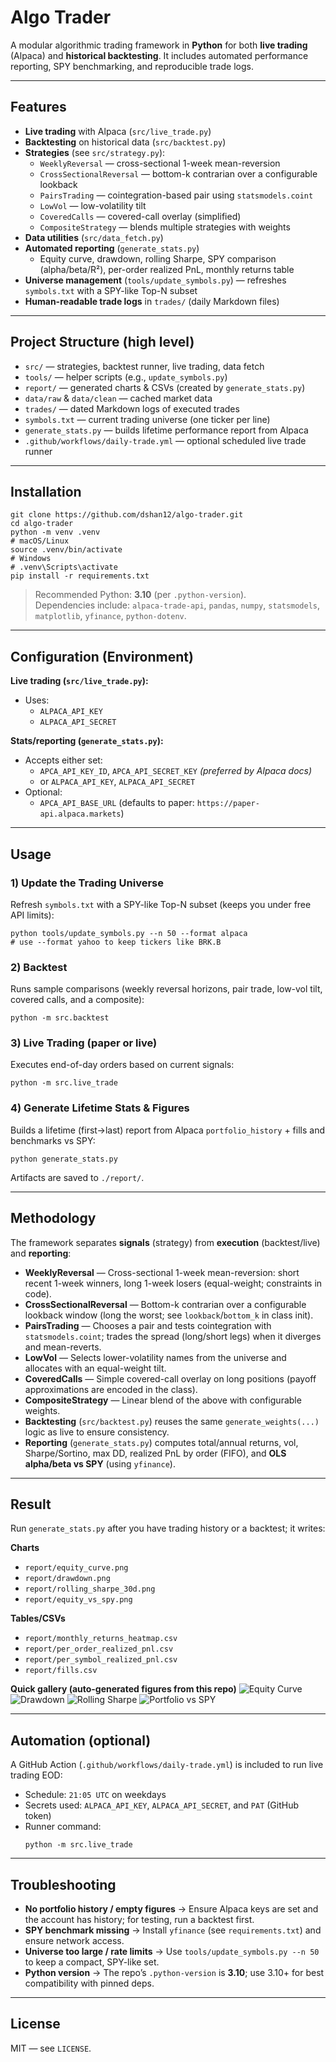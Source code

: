 # Algo Trader

A modular algorithmic trading framework in **Python** for both **live trading** (Alpaca) and **historical backtesting**. It includes automated performance reporting, SPY benchmarking, and reproducible trade logs.

---

## Features
- **Live trading** with Alpaca (`src/live_trade.py`)
- **Backtesting** on historical data (`src/backtest.py`)
- **Strategies** (see `src/strategy.py`):
  - `WeeklyReversal` — cross-sectional 1-week mean-reversion
  - `CrossSectionalReversal` — bottom-k contrarian over a configurable lookback
  - `PairsTrading` — cointegration-based pair using `statsmodels.coint`
  - `LowVol` — low-volatility tilt
  - `CoveredCalls` — covered-call overlay (simplified)
  - `CompositeStrategy` — blends multiple strategies with weights
- **Data utilities** (`src/data_fetch.py`)
- **Automated reporting** (`generate_stats.py`)
  - Equity curve, drawdown, rolling Sharpe, SPY comparison (alpha/beta/R²), per-order realized PnL, monthly returns table
- **Universe management** (`tools/update_symbols.py`) — refreshes `symbols.txt` with a SPY-like Top-N subset
- **Human-readable trade logs** in `trades/` (daily Markdown files)

---

## Project Structure (high level)
- `src/` — strategies, backtest runner, live trading, data fetch
- `tools/` — helper scripts (e.g., `update_symbols.py`)
- `report/` — generated charts & CSVs (created by `generate_stats.py`)
- `data/raw` & `data/clean` — cached market data
- `trades/` — dated Markdown logs of executed trades
- `symbols.txt` — current trading universe (one ticker per line)
- `generate_stats.py` — builds lifetime performance report from Alpaca
- `.github/workflows/daily-trade.yml` — optional scheduled live trade runner

---

## Installation
```
git clone https://github.com/dshan12/algo-trader.git
cd algo-trader
python -m venv .venv
# macOS/Linux
source .venv/bin/activate
# Windows
# .venv\Scripts\activate
pip install -r requirements.txt
```

> Recommended Python: **3.10** (per `.python-version`).  
> Dependencies include: `alpaca-trade-api`, `pandas`, `numpy`, `statsmodels`, `matplotlib`, `yfinance`, `python-dotenv`.

---

## Configuration (Environment)

**Live trading (`src/live_trade.py`):**
- Uses:
  - `ALPACA_API_KEY`
  - `ALPACA_API_SECRET`

**Stats/reporting (`generate_stats.py`):**
- Accepts either set:
  - `APCA_API_KEY_ID`, `APCA_API_SECRET_KEY` *(preferred by Alpaca docs)*  
  - or `ALPACA_API_KEY`, `ALPACA_API_SECRET`
- Optional:
  - `APCA_API_BASE_URL` (defaults to paper: `https://paper-api.alpaca.markets`)

---

## Usage

### 1) Update the Trading Universe
Refresh `symbols.txt` with a SPY-like Top-N subset (keeps you under free API limits):
```
python tools/update_symbols.py --n 50 --format alpaca
# use --format yahoo to keep tickers like BRK.B
```

### 2) Backtest
Runs sample comparisons (weekly reversal horizons, pair trade, low-vol tilt, covered calls, and a composite):
```
python -m src.backtest
```

### 3) Live Trading (paper or live)
Executes end-of-day orders based on current signals:
```
python -m src.live_trade
```

### 4) Generate Lifetime Stats & Figures
Builds a lifetime (first→last) report from Alpaca `portfolio_history` + fills and benchmarks vs SPY:
```
python generate_stats.py
```
Artifacts are saved to `./report/`.

---

## Methodology

The framework separates **signals** (strategy) from **execution** (backtest/live) and **reporting**:

- **WeeklyReversal** — Cross-sectional 1-week mean-reversion: short recent 1-week winners, long 1-week losers (equal-weight; constraints in code).  
- **CrossSectionalReversal** — Bottom-k contrarian over a configurable lookback window (long the worst; see `lookback`/`bottom_k` in class init).  
- **PairsTrading** — Chooses a pair and tests cointegration with `statsmodels.coint`; trades the spread (long/short legs) when it diverges and mean-reverts.  
- **LowVol** — Selects lower-volatility names from the universe and allocates with an equal-weight tilt.  
- **CoveredCalls** — Simple covered-call overlay on long positions (payoff approximations are encoded in the class).  
- **CompositeStrategy** — Linear blend of the above with configurable weights.  
- **Backtesting** (`src/backtest.py`) reuses the same `generate_weights(...)` logic as live to ensure consistency.  
- **Reporting** (`generate_stats.py`) computes total/annual returns, vol, Sharpe/Sortino, max DD, realized PnL by order (FIFO), and **OLS alpha/beta vs SPY** (using `yfinance`).

---

## Result

Run `generate_stats.py` after you have trading history or a backtest; it writes:

**Charts**
- `report/equity_curve.png`  
- `report/drawdown.png`  
- `report/rolling_sharpe_30d.png`  
- `report/equity_vs_spy.png`

**Tables/CSVs**
- `report/monthly_returns_heatmap.csv`  
- `report/per_order_realized_pnl.csv`  
- `report/per_symbol_realized_pnl.csv`  
- `report/fills.csv`

**Quick gallery (auto-generated figures from this repo)**
![Equity Curve](report/equity_curve.png)
![Drawdown](report/drawdown.png)
![Rolling Sharpe](report/rolling_sharpe_30d.png)
![Portfolio vs SPY](report/equity_vs_spy.png)

---

## Automation (optional)

A GitHub Action (`.github/workflows/daily-trade.yml`) is included to run live trading EOD:
- Schedule: `21:05 UTC` on weekdays
- Secrets used: `ALPACA_API_KEY`, `ALPACA_API_SECRET`, and `PAT` (GitHub token)
- Runner command:
  ```
  python -m src.live_trade
  ```

---

## Troubleshooting

- **No portfolio history / empty figures** → Ensure Alpaca keys are set and the account has history; for testing, run a backtest first.  
- **SPY benchmark missing** → Install `yfinance` (see `requirements.txt`) and ensure network access.  
- **Universe too large / rate limits** → Use `tools/update_symbols.py --n 50` to keep a compact, SPY-like set.  
- **Python version** → The repo’s `.python-version` is **3.10**; use 3.10+ for best compatibility with pinned deps.

---

## License
MIT — see `LICENSE`.
